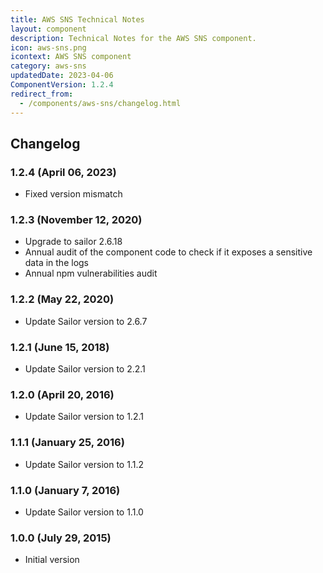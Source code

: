 ```yaml
---
title: AWS SNS Technical Notes
layout: component
description: Technical Notes for the AWS SNS component.
icon: aws-sns.png
icontext: AWS SNS component
category: aws-sns
updatedDate: 2023-04-06
ComponentVersion: 1.2.4
redirect_from:
  - /components/aws-sns/changelog.html
---
```


## Changelog

### 1.2.4 (April 06, 2023)

* Fixed version mismatch

### 1.2.3 (November 12, 2020)

* Upgrade to sailor 2.6.18
* Annual audit of the component code to check if it exposes a sensitive data in the logs
* Annual npm vulnerabilities audit

### 1.2.2 (May 22, 2020)

* Update Sailor version to 2.6.7

### 1.2.1 (June 15, 2018)

* Update Sailor version to 2.2.1

### 1.2.0 (April 20, 2016)

* Update Sailor version to 1.2.1

### 1.1.1 (January 25, 2016)

* Update Sailor version to 1.1.2

### 1.1.0 (January 7, 2016)

* Update Sailor version to 1.1.0

### 1.0.0 (July 29, 2015)

* Initial version
